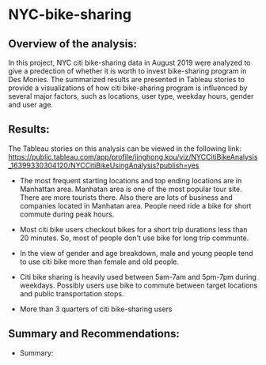 # NYC-bike-sharing
## Overview of the analysis:
  In this project, NYC citi bike-sharing data in August 2019 were analyzed to give a predection of whether it is worth to invest bike-sharing program in Des Monies. The summarized results are presented in Tableau stories to provide a visualizations of how citi bike-aharing program is influenced by several major factors, such as locations, user type, weekday hours, gender and user age. 

## Results:
  The Tableau stories on this analysis can be viewed in the following link: https://public.tableau.com/app/profile/jinghong.kou/viz/NYCCitiBikeAnalysis_16399330304120/NYCCitiBikeUsingAnalysis?publish=yes
  
  - The most frequent starting locations and top ending locations are in Manhattan area. Manhatan area is one of the most popular tour site. There are more tourists there. Also there are lots of business and companies located in Manhatan area. People need ride a bike for short commute during peak hours.
  
  - Most citi bike users checkout bikes for a short trip durations less than 20 minutes. So, most of people don't use bike for long trip communte. 
  
  - In the view of gender and age breakdown, male and young people tend to use citi bike more than female and old people.
  
  - Citi bike sharing is heavily used between 5am-7am and 5pm-7pm during weekdays. Possibly users use bike to commute between target locations and public transportation stops.
  - More than 3 quarters of citi bike-sharing users 






## Summary and Recommendations:
- Summary: 

